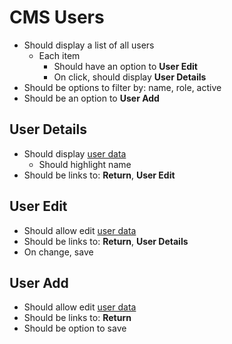 # CMS Users

- Should display a list of all users
  - Each item
    - Should have an option to **User Edit**
    - On click, should display **User Details**
- Should be options to filter by: name, role, active
- Should be an option to **User Add**

## User Details

- Should display [user data](../data/user.md)
  - Should highlight name
- Should be links to: **Return**, **User Edit**

## User Edit

- Should allow edit [user data](../data/user.md)
- Should be links to: **Return**, **User Details**
- On change, save

## User Add

- Should allow edit [user data](../data/user.md)
- Should be links to: **Return**
- Should be option to save
